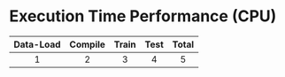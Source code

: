 # Execution Time Performance (CPU)
| Data-Load | Compile | Train | Test | Total |
| :-------: | :-----: | :---: | :---:| :---: |
|1 |2|3|4|5|
